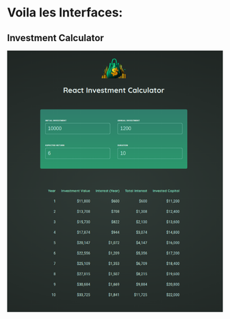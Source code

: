 # Voila les Interfaces:

## Investment Calculator

![Investment Calculator](./public/assets/image/investmentcalculator.png)

